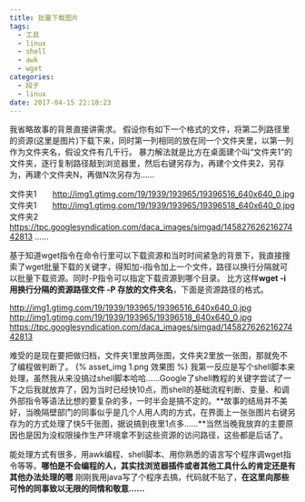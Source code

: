 ```yaml
---
title: 批量下载图片
tags:
  - 工具
  - linux
  - shell
  - awk
  - wget
categories:
  - 段子
  - linux
date: 2017-04-15 22:18:23
---
```



  我省略故事的背景直接讲需求。<!-- more -->
  假设你有如下一个格式的文件，将第二列路径里的资源(这里是图片)下载下来，同时第一列相同的放在同一个文件夹里，以第一列作为文件夹名，假设文件有几千行。
  暴力解法就是比方在桌面建个叫“文件夹1”的文件夹，逐行复制路径敲到浏览器里，然后右键另存为，再建个文件夹2，另存为，再建个文件夹N，再做N次另存为……
  > 
  文件夹1　　http://img1.gtimg.com/19/1939/193965/19396516_640x640_0.jpg
  文件夹1　　http://img1.gtimg.com/19/1939/193965/19396518_640x640_0.jpg
  文件夹2　　https://tpc.googlesyndication.com/daca_images/simgad/14582762621627442813
  ……

  基于知道wget指令在命令行里可以下载资源和当时时间紧急的背景下，我直接搜索了wget批量下载的关键字，得知加-i指令加上一个文件，路径以换行分隔就可以批量下载资源。同时-P指令可以指定下载资源到哪个目录。
  比方这样**wget -i 用换行分隔的资源路径文件 -P 存放的文件夹名**，下面是资源路径的格式。
  > 
  http://img1.gtimg.com/19/1939/193965/19396516_640x640_0.jpg
  http://img1.gtimg.com/19/1939/193965/19396518_640x640_0.jpg
  https://tpc.googlesyndication.com/daca_images/simgad/14582762621627442813

  难受的是现在要把做归档，文件夹1里放两张图，文件夹2里放一张图，那就免不了编程做判断了。
  {% asset_img 1.png 效果图 %}
  我第一反应是写个shell脚本来处理，虽然我从来没搞过shell脚本哈哈……Google了shell教程的关键字尝试了一下之后我就放弃了，因为当时已经快10点，而shell的基础流程判断、变量、和调外部指令等语法比想的要复杂的多，一时半会是搞不定的。**故事的结局并不美好，当晚隔壁部门的同事似乎是几个人用人肉的方式，在界面上一张张图片右键另存为的方式处理了快5千张图，据说搞到夜里1点多……**当然当晚我放弃的主要原因也是因为没权限操作生产环境拿不到这些资源的访问路径，这些都是后话了。

  能处理方式有很多，用awk编程、shell脚本、用你熟悉的语言写个程序调wget指令等等。**哪怕是不会编程的人，其实找浏览器插件或者其他工具什么的肯定还是有其他办法处理的嗯**
  刚刚我用java写了个程序去搞，代码就不贴了，**在这里向那些可怜的同事致以无限的同情和敬意……**
  
